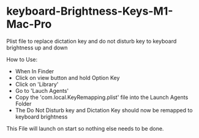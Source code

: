 # keyboard-Brightness-Keys-M1-Mac-Pro
Plist file to replace dictation key and do not disturb key to keyboard brightness up and down

How to Use:
- When In Finder
- Click on view button and hold Option Key
- Click on 'Library'
- Go to 'Lauch Agents'
- Copy the 'com.local.KeyRemapping.plist' file into the Launch Agents Folder
- The Do Not Disturb key and Dictation Key should now be remapped to keyboard brightness

This File will launch on start so nothing else needs to be done.
